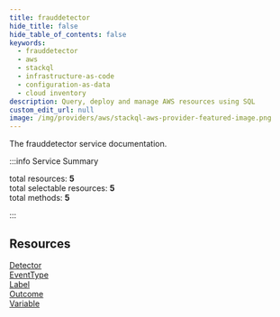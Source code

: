 ```yaml
---
title: frauddetector
hide_title: false
hide_table_of_contents: false
keywords:
  - frauddetector
  - aws
  - stackql
  - infrastructure-as-code
  - configuration-as-data
  - cloud inventory
description: Query, deploy and manage AWS resources using SQL
custom_edit_url: null
image: /img/providers/aws/stackql-aws-provider-featured-image.png
---
```


The frauddetector service documentation.

:::info Service Summary

<div class="row">
<div class="providerDocColumn">
<span>total resources:&nbsp;<b>5</b></span><br />
<span>total selectable resources:&nbsp;<b>5</b></span><br />
<span>total methods:&nbsp;<b>5</b></span><br />
</div>
</div>

:::

## Resources
<div class="row">
<div class="providerDocColumn">
<a href="/providers/aws/frauddetector/Detector/">Detector</a><br />
<a href="/providers/aws/frauddetector/EventType/">EventType</a><br />
<a href="/providers/aws/frauddetector/Label/">Label</a>
</div>
<div class="providerDocColumn">
<a href="/providers/aws/frauddetector/Outcome/">Outcome</a><br />
<a href="/providers/aws/frauddetector/Variable/">Variable</a>
</div>
</div>
